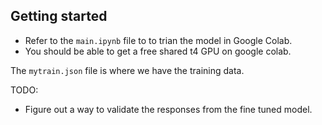 ## Getting started

- Refer to the `main.ipynb` file to to trian the model in Google Colab. 
- You should be able to get a free shared t4 GPU on google colab.

The `mytrain.json` file is where we have the training data. 

TODO: 

- Figure out a way to validate the responses from the fine tuned model.